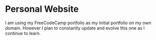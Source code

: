 # Personal Website

I am using my FreeCodeCamp portfolio as my initial portfolio on my own domain. However I plan to constantly update and evolve this one as I continue to learn.
